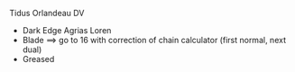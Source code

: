 Tidus
Orlandeau
DV
- Dark Edge
Agrias
Loren
- Blade ==> go to 16 with correction of chain calculator (first normal, next dual)
- Greased
